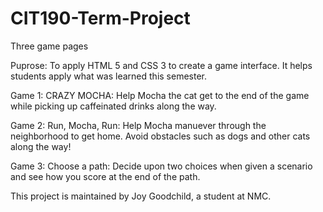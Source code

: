 # CIT190-Term-Project
Three game pages

Puprose:  To apply HTML 5 and CSS 3 to create a game interface.  It helps students apply what was learned this semester.

Game 1:  CRAZY MOCHA:   Help Mocha the cat get to the end of the game while picking up caffeinated drinks along the way.

Game 2:  Run, Mocha, Run:  Help Mocha manuever through the neighborhood to get home.  Avoid obstacles such as dogs and other cats along the way!

Game 3:  Choose a path:  Decide upon two choices when given a scenario and see how you score at the end of the path.  

This project is maintained by Joy Goodchild, a student at NMC.  
